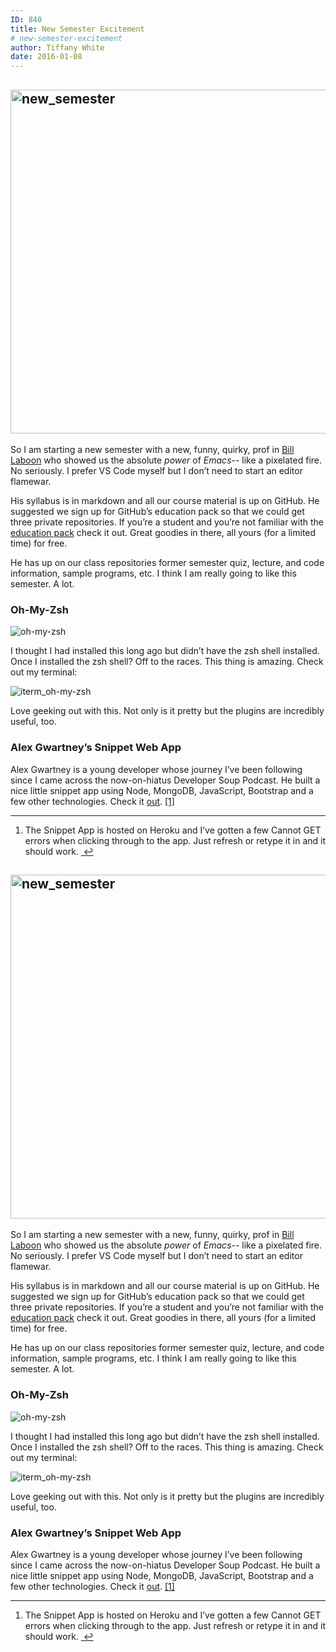 ```yaml
---
ID: 840
title: New Semester Excitement
# new-semester-excitement
author: Tiffany White
date: 2016-01-08
---
```



<h2><img class="aligncenter" src="https://helloburgh.me/wp-content/uploads/2016/01/IMG3_20160108_172912.jpeg" alt="new_semester" width="550" height="550" /></h2>
So I am starting a new semester with a new, funny, quirky, prof in <a href="https://twitter.com/BillLaboon">Bill Laboon</a> who showed us the absolute <em>power</em> of <em>Emacs</em>-- like a pixelated fire. No seriously. I prefer VS Code myself but I don’t need to start an editor flamewar.

His syllabus is in markdown and all our course material is up on GitHub. He suggested we sign up for GitHub’s education pack so that we could get three private repositories. If you’re a student and you’re not familiar with the <a href="https://education.github.com/pack">education pack</a> check it out. Great goodies in there, all yours (for a limited time) for free.

He has up on our class repositories former semester quiz, lecture, and code information, sample programs, etc. I think I am really going to like this semester. A lot.
<h3>Oh-My-Zsh</h3>
<img class="aligncenter" src="https://helloburgh.me/wp-content/uploads/2016/01/oh-my-zsh.jpg" alt="oh-my-zsh" />

I thought I had installed this long ago but didn’t have the zsh shell installed. Once I installed the zsh shell? Off to the races. This thing is amazing. Check out my terminal:

<img class="aligncenter" src="https://helloburgh.me/wp-content/uploads/2016/01/Screenshot2016-01-08_10-26-37_PM.jpg" alt="iterm_oh-my-zsh" />

Love geeking out with this. Not only is it pretty but the plugins are incredibly useful, too.
<h3>Alex Gwartney’s Snippet Web App</h3>
Alex Gwartney is a young developer whose journey I’ve been following since I came across the now-on-hiatus Developer Soup Podcast. He built a nice little snippet app using Node, MongoDB, JavaScript, Bootstrap and a few other technologies. Check it <a href="https://snippetsearch.herokuapp.com/">out</a>. <a id="fnref:1" class="footnote" title:="see footnote" href="1">[1]</a>
<div class="footnotes">

<hr />

<ol>
	<li id="fn:1">The Snippet App is hosted on Heroku and I’ve gotten a few Cannot GET errors when clicking through to the app. Just refresh or retype it in and it should work. <a class="reversefootnote" title:="return to article" href="1"> ↩</a></li>
</ol>



<h2><img class="aligncenter" src="https://helloburgh.me/wp-content/uploads/2016/01/IMG3_20160108_172912.jpeg" alt="new_semester" width="550" height="550" /></h2>
So I am starting a new semester with a new, funny, quirky, prof in <a href="https://twitter.com/BillLaboon">Bill Laboon</a> who showed us the absolute <em>power</em> of <em>Emacs</em>-- like a pixelated fire. No seriously. I prefer VS Code myself but I don’t need to start an editor flamewar.

His syllabus is in markdown and all our course material is up on GitHub. He suggested we sign up for GitHub’s education pack so that we could get three private repositories. If you’re a student and you’re not familiar with the <a href="https://education.github.com/pack">education pack</a> check it out. Great goodies in there, all yours (for a limited time) for free.

He has up on our class repositories former semester quiz, lecture, and code information, sample programs, etc. I think I am really going to like this semester. A lot.
<h3>Oh-My-Zsh</h3>
<img class="aligncenter" src="https://helloburgh.me/wp-content/uploads/2016/01/oh-my-zsh.jpg" alt="oh-my-zsh" />

I thought I had installed this long ago but didn’t have the zsh shell installed. Once I installed the zsh shell? Off to the races. This thing is amazing. Check out my terminal:

<img class="aligncenter" src="https://helloburgh.me/wp-content/uploads/2016/01/Screenshot2016-01-08_10-26-37_PM.jpg" alt="iterm_oh-my-zsh" />

Love geeking out with this. Not only is it pretty but the plugins are incredibly useful, too.
<h3>Alex Gwartney’s Snippet Web App</h3>
Alex Gwartney is a young developer whose journey I’ve been following since I came across the now-on-hiatus Developer Soup Podcast. He built a nice little snippet app using Node, MongoDB, JavaScript, Bootstrap and a few other technologies. Check it <a href="https://snippetsearch.herokuapp.com/">out</a>. <a id="fnref:1" class="footnote" title:="see footnote" href="1">[1]</a>
<div class="footnotes">

<hr />

<ol>
	<li id="fn:1">The Snippet App is hosted on Heroku and I’ve gotten a few Cannot GET errors when clicking through to the app. Just refresh or retype it in and it should work. <a class="reversefootnote" title:="return to article" href="1"> ↩</a></li>
</ol>




</div>